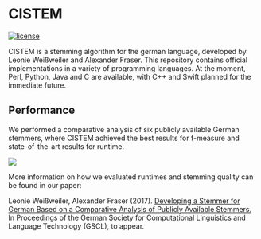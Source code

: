 # CISTEM
[![license](https://img.shields.io/github/license/mashape/apistatus.svg)]()

CISTEM is a stemming algorithm for the german language, developed by Leonie Weißweiler and Alexander Fraser. This repository contains official implementations in a variety of programming languages. At the moment, Perl, Python, Java and C are available, with C++ and Swift planned for the immediate future.

## Performance
We performed a comparative analysis of six publicly available German stemmers, where CISTEM achieved the best results for f-measure and state-of-the-art
results for runtime.

<img src="http://cis.lmu.de/~weissweiler/cistem/Plots.svg">

More information on how we evaluated runtimes and stemming quality can be found in our paper:

Leonie Weißweiler, Alexander Fraser (2017). [Developing a Stemmer for German Based on a Comparative Analysis of Publicly Available Stemmers.](https://cis.lmu.de/~weissweiler/cistem/) In Proceedings of the German Society for Computational Linguistics and Language Technology (GSCL), to appear.
